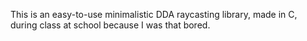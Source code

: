 This is an easy-to-use minimalistic DDA raycasting library, made in C, during class at school because I was that bored.
